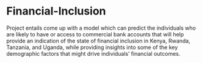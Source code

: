 # Financial-Inclusion
 Project entails come up with a model which can predict the individuals who are likely to have or access to commercial bank accounts that will help provide an indication of the state of financial inclusion in Kenya, Rwanda, Tanzania, and Uganda, while providing insights into some of the key demographic factors that might drive individuals’ financial outcomes.
